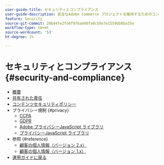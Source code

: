 ```yaml
---
user-guide-title: セキュリティとコンプライアンス
user-guide-description: 安全なAdobe Commerce プロジェクトを維持するためのコンプライアンスとマーチャントの責任について説明します。
feature: Security
source-git-commit: 28b94fe2fd4f976ad48fa9c59e7e1559db8ba35e
workflow-type: tm+mt
source-wordcount: '53'
ht-degree: 1%

---
```



# セキュリティとコンプライアンス {#security-and-compliance}

- [概要](overview.md)
- [共有された責任](shared-responsibility.md)
- [コンテンツセキュリティポリシー](content-security-policy.md)
- プライバシー規制 {#privacy}
   - [CCPA](privacy/ccpa.md)
   - [GDPR](privacy/gdpr.md)
   - [Adobe プライバシーJavaScript ライブラリ](privacy/adobe-javascript-library.md)
   - [プライバシーJavaScript ライブラリ](privacy/javascript-library.md)
- 参照 {#reference}
   - [顧客の個人情報（バージョン 2.x）](privacy/data-m2.md)
   - [顧客の個人情報（バージョン 1.x）](privacy/data-m1.md)
- [ 運用ガイドに戻る ](https://experienceleague.adobe.com/docs/commerce-operations/operational-guides/home.html)
